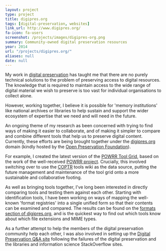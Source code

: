 ```yaml
---
layout: project
type: project
title: digipres.org
tags: [digital-preservation, websites]
link_url: http://www.digipres.org/
fa-icon: fa-users
screenshot: /projects/images/digipres-org.png
summary: Community-owned digital preservation resources
year: 2014
url: "/projects/digipres.org/"
aliases: null
date: null
---
```


My work in [digital preservation][1] has taught me that there are no purely technical solutions to the problem of preserving access to digital resources. The knowledge that is required to maintain access to the wide range of digital material we wish to preserve is too vast for individual organisations to collect alone.

However, working together, I believe it is possible for 'memory institutions' like national archives or libraries to help sustain and support the wider ecosystem of expertise that we need and will need in the future.

An ongoing theme of my research as been concerned with trying to find ways of making it easier to collaborate, and of making it simpler to compare and combine different tools that help us to preserve digital content.  Currently, these efforts are being brought together under the [digipres.org][2] domain (kindly hosted by the [Open Preservation Foundation][3]).

For example, I created the latest version of the [POWRR Tool Grid][4], based on the work of the well-received [POWRR project][5]. Crucially, this involved switching over to use the [COPTR][6] tools wiki as the data source, putting the future management and maintenance of the tool grid onto a more sustainable and collaborative footing.

As well as bringing tools together, I've long been interested in directly comparing tools and testing them against each other. Starting with identification tools, I have been working on ways of mapping the well-known 'format registries' into a single unified form so that their contents can be examined and compared. The results can be found on the [formats section of digipres.org][7], and is the quickest way to find out which tools know about which file extensions and MIME types.

As a further attempt to help the members of the digital preservation community help each other, I was also involved in setting up the [Digital Preservation Q&A site][8] following the failures of the digital preservation and the libraries and information science StackOverflow sites.

[1]: /work/digital-preservation/ 
[2]: http://www.digipres.org/
[3]: http://openpreservation.org/
[4]: http://www.digipres.org/tools/
[5]: http://digitalpowrr.niu.edu/
[6]: http://coptr.digipres.org/
[7]: http://www.digipres.org/formats/
[8]: http://qanda.digipres.org/

